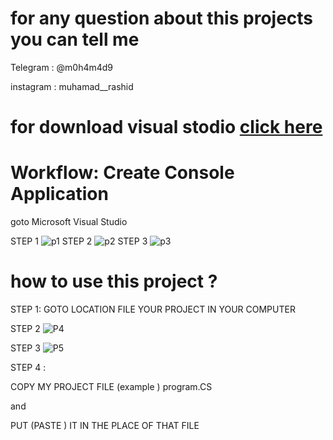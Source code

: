 # for any question about this projects you can tell me
Telegram : @m0h4m4d9

instagram : muhamad__rashid
# for download visual stodio  [click here](https://visualstudio.microsoft.com/thank-you-downloading-visual-studio/?sku=Community&channel=Release&version=VS2022&source=VSLandingPage&cid=2040&passive=false&tailored=.net) 

# Workflow: Create Console Application
goto Microsoft Visual Studio

STEP 1 
![p1](https://user-images.githubusercontent.com/82722647/158160629-3ec61db2-f377-4575-bc1c-ac321e89e9a4.JPG)
STEP 2
![p2](https://user-images.githubusercontent.com/82722647/158162360-fb269eb3-a90c-46a0-8927-6aa8bc176081.JPG)
STEP 3 
![p3](https://user-images.githubusercontent.com/82722647/158162988-f45f91f9-307d-45df-af3c-0260ebab001b.JPG)
# how to use this project ? 
STEP 1: 
GOTO LOCATION FILE YOUR PROJECT IN YOUR COMPUTER 


STEP 2
![P4](https://user-images.githubusercontent.com/82722647/158164269-9c7486de-0e61-41c4-87cc-db01ce62f80b.JPG)

STEP 3
![P5](https://user-images.githubusercontent.com/82722647/158164779-c582fc70-90c4-49bb-85da-c836b4a8dbe1.JPG)


STEP 4 :

COPY MY PROJECT FILE (example )  program.CS   

and

PUT (PASTE ) IT IN THE PLACE OF THAT FILE
